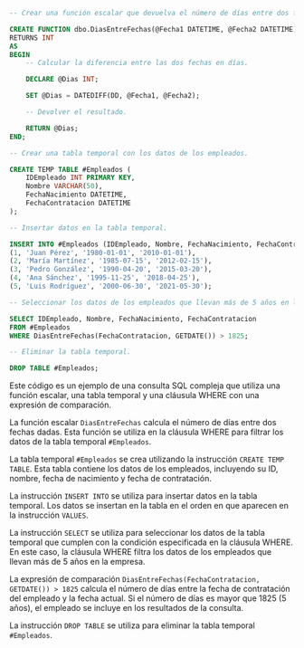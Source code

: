 ```sql
-- Crear una función escalar que devuelva el número de días entre dos fechas.

CREATE FUNCTION dbo.DiasEntreFechas(@Fecha1 DATETIME, @Fecha2 DATETIME)
RETURNS INT
AS
BEGIN
    -- Calcular la diferencia entre las dos fechas en días.

    DECLARE @Dias INT;

    SET @Dias = DATEDIFF(DD, @Fecha1, @Fecha2);

    -- Devolver el resultado.

    RETURN @Dias;
END;

-- Crear una tabla temporal con los datos de los empleados.

CREATE TEMP TABLE #Empleados (
    IDEmpleado INT PRIMARY KEY,
    Nombre VARCHAR(50),
    FechaNacimiento DATETIME,
    FechaContratacion DATETIME
);

-- Insertar datos en la tabla temporal.

INSERT INTO #Empleados (IDEmpleado, Nombre, FechaNacimiento, FechaContratacion) VALUES
(1, 'Juan Pérez', '1980-01-01', '2010-01-01'),
(2, 'María Martínez', '1985-07-15', '2012-02-15'),
(3, 'Pedro González', '1990-04-20', '2015-03-20'),
(4, 'Ana Sánchez', '1995-11-25', '2018-04-25'),
(5, 'Luis Rodríguez', '2000-06-30', '2021-05-30');

-- Seleccionar los datos de los empleados que llevan más de 5 años en la empresa.

SELECT IDEmpleado, Nombre, FechaNacimiento, FechaContratacion
FROM #Empleados
WHERE DiasEntreFechas(FechaContratacion, GETDATE()) > 1825;

-- Eliminar la tabla temporal.

DROP TABLE #Empleados;
```

Este código es un ejemplo de una consulta SQL compleja que utiliza una función escalar, una tabla temporal y una cláusula WHERE con una expresión de comparación.

La función escalar `DiasEntreFechas` calcula el número de días entre dos fechas dadas. Esta función se utiliza en la cláusula WHERE para filtrar los datos de la tabla temporal `#Empleados`.

La tabla temporal `#Empleados` se crea utilizando la instrucción `CREATE TEMP TABLE`. Esta tabla contiene los datos de los empleados, incluyendo su ID, nombre, fecha de nacimiento y fecha de contratación.

La instrucción `INSERT INTO` se utiliza para insertar datos en la tabla temporal. Los datos se insertan en la tabla en el orden en que aparecen en la instrucción `VALUES`.

La instrucción `SELECT` se utiliza para seleccionar los datos de la tabla temporal que cumplen con la condición especificada en la cláusula WHERE. En este caso, la cláusula WHERE filtra los datos de los empleados que llevan más de 5 años en la empresa.

La expresión de comparación `DiasEntreFechas(FechaContratacion, GETDATE()) > 1825` calcula el número de días entre la fecha de contratación del empleado y la fecha actual. Si el número de días es mayor que 1825 (5 años), el empleado se incluye en los resultados de la consulta.

La instrucción `DROP TABLE` se utiliza para eliminar la tabla temporal `#Empleados`.
